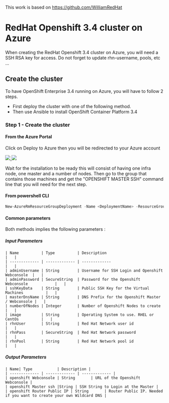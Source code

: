 This work is based on https://github.com/WilliamRedHat

# RedHat Openshift 3.4 cluster on Azure

When creating the RedHat Openshift 3.4 cluster on Azure, you will need a SSH RSA key for access.
Do not forget to update rhn-username, pools, etc ...

## Create the cluster

To have OpenShift Enterprise 3.4 running on Azure, you will have to
follow 2 steps.
- First deploy the cluster with one of the following method.
- Then use Ansible to install OpenShift Container Platform 3.4

### Step 1 - Create the cluster

#### From the Azure Portal

Click on Deploy to Azure then you will be redirected to your Azure account

<a href="https://portal.azure.com/#create/Microsoft.Template/uri/https%3A%2F%2Fraw.githubusercontent.com%2Fhashnao%2Fopenshift-azure%2Fazuredeploy.json" target="_blank">
    <img src="http://azuredeploy.net/deploybutton.png"/>
</a>
<a href="http://armviz.io/#/?load=https%3A%2F%2Fraw.githubusercontent.com%2Fhashnao%2Fopenshift-azure%2Fazuredeploy.json" target="_blank">
    <img src="http://armviz.io/visualizebutton.png"/>
</a>

Wait for the installation to be ready this will consist of having one infra node, one master and a number of nodes. Then go to the group that contains those machines and get the "OPENSHIFT MASTER SSH" command line that you will need for the next step.

#### From powershell CLI

```powershell
New-AzureRmResourceGroupDeployment -Name <DeploymentName> -ResourceGroupName <RessourceGroupName> -TemplateUri https://raw.githubusercontent.com/hashnao/openshift-azure/azuredeploy.json
```

#### Common parameters

Both methods implies the following parameters :

##### Input Parameters

```
| Name          | Type          | Description                                      |   |
| ------------- | ------------- | -------------                                    |   |
| adminUsername | String        | Username for SSH Login and Openshift Webconsole  |   |
| adminPassword | SecureString  | Password for the Openshift Webconsole            |   |
| sshKeyData    | String        | Public SSH Key for the Virtual Machines          |   |
| masterDnsName | String        | DNS Prefix for the Openshift Master / Webconsole |   |
| numberOfNodes | Integer       | Number of Openshift Nodes to create              |   |
| image         | String        | Operating System to use. RHEL or CentOs          |   |
| rhnUser       | String        | Red Hat Network user id                          |   |
| rhnPass       | SecureString  | Red Hat Network password                         |   |
| rhnPool       | String        | Red Hat Network pool id                          |   |

```
##### Output Parameters

```
| Name| Type           | Description |
| ------------- | ------------- | ------------- |
| openshift Webconsole | String       | URL of the Openshift Webconsole |
| openshift Master ssh |String | SSH String to Login at the Master |
| openshift Router Public IP | String       | Router Public IP. Needed if you want to create your own Wildcard DNS |

```

